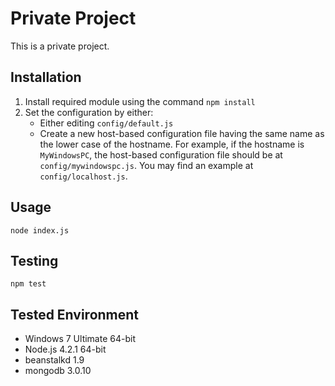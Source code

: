# Private Project

This is a private project.

## Installation

1. Install required module using the command `npm install`
2. Set the configuration by either:
	* Either editing `config/default.js`
	* Create a new host-based configuration file having the same name as the lower case of the hostname. For example, if the hostname is `MyWindowsPC`, the host-based configuration file should be at `config/mywindowspc.js`. You may find an example at `config/localhost.js`.

## Usage

```
node index.js
```

## Testing

```
npm test
```

## Tested Environment

* Windows 7 Ultimate 64-bit
* Node.js 4.2.1 64-bit
* beanstalkd 1.9
* mongodb 3.0.10
